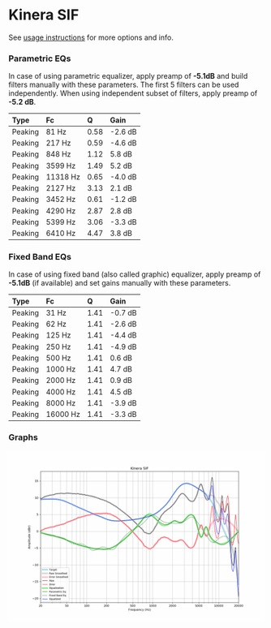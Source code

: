 # Kinera SIF
See [usage instructions](https://github.com/jaakkopasanen/AutoEq#usage) for more options and info.

### Parametric EQs
In case of using parametric equalizer, apply preamp of **-5.1dB** and build filters manually
with these parameters. The first 5 filters can be used independently.
When using independent subset of filters, apply preamp of **-5.2 dB**.

| Type    | Fc       |    Q | Gain    |
|:--------|:---------|:-----|:--------|
| Peaking | 81 Hz    | 0.58 | -2.6 dB |
| Peaking | 217 Hz   | 0.59 | -4.6 dB |
| Peaking | 848 Hz   | 1.12 | 5.8 dB  |
| Peaking | 3599 Hz  | 1.49 | 5.2 dB  |
| Peaking | 11318 Hz | 0.65 | -4.0 dB |
| Peaking | 2127 Hz  | 3.13 | 2.1 dB  |
| Peaking | 3452 Hz  | 0.61 | -1.2 dB |
| Peaking | 4290 Hz  | 2.87 | 2.8 dB  |
| Peaking | 5399 Hz  | 3.06 | -3.3 dB |
| Peaking | 6410 Hz  | 4.47 | 3.8 dB  |

### Fixed Band EQs
In case of using fixed band (also called graphic) equalizer, apply preamp of **-5.1dB**
(if available) and set gains manually with these parameters.

| Type    | Fc       |    Q | Gain    |
|:--------|:---------|:-----|:--------|
| Peaking | 31 Hz    | 1.41 | -0.7 dB |
| Peaking | 62 Hz    | 1.41 | -2.6 dB |
| Peaking | 125 Hz   | 1.41 | -4.4 dB |
| Peaking | 250 Hz   | 1.41 | -4.9 dB |
| Peaking | 500 Hz   | 1.41 | 0.6 dB  |
| Peaking | 1000 Hz  | 1.41 | 4.7 dB  |
| Peaking | 2000 Hz  | 1.41 | 0.9 dB  |
| Peaking | 4000 Hz  | 1.41 | 4.5 dB  |
| Peaking | 8000 Hz  | 1.41 | -3.9 dB |
| Peaking | 16000 Hz | 1.41 | -3.3 dB |

### Graphs
![](./Kinera%20SIF.png)